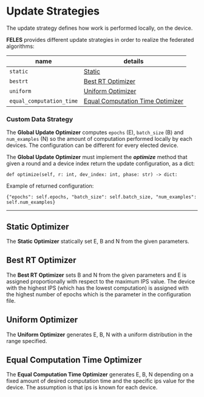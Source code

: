 # Update Strategies
The update strategy defines how work is performed locally, on the device.

**FELES** provides different update strategies in order to realize the federated algorithms:

| name | details |
|---|---|
| ``static`` | [Static](#static-optimizer) |
| ``bestrt`` | [Best RT Optimizer](#best-rt-optimizer) |
| ``uniform`` | [Uniform Optimizer](#uniform-optimizer) |
| ``equal_computation_time`` | [Equal Computation Time Optimizer](#equal-computation-time-optimizer) |

### Custom Data Strategy
The **Global Update Optimizer** computes ```epochs``` (E), ```batch_size``` (B) and ```num_examples``` (N) so the
amount of computation performed locally by each devices. The configuration can be different for every elected device.

The **Global Update Optimizer** must implement the ***optimize*** method that given a round and a device index
return the update configuration, as a dict:
```
def optimize(self, r: int, dev_index: int, phase: str) -> dict:
```

Example of returned configuration:
```
{"epochs": self.epochs, "batch_size": self.batch_size, "num_examples": self.num_examples}
```

---

## Static Optimizer
The **Static Optimizer** statically set E, B and N from the given parameters.

## Best RT Optimizer
The **Best RT Optimizer** sets B and N from the given parameters and E is assigned proportionally with respect to the 
maximum IPS value. The device with the highest IPS (which has the lowest computation) is assigned with the highest number 
of epochs which is the parameter in the configuration file.

## Uniform Optimizer
The **Uniform Optimizer** generates E, B, N with a uniform distribution in the range specified.

## Equal Computation Time Optimizer
The **Equal Computation Time Optimizer** generates E, B, N depending on a fixed amount of desired computation
time and the specific ips value for the device. The assumption is that ips is known for each device.
